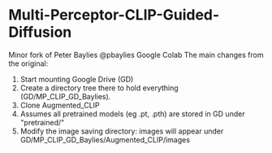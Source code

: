 # Multi-Perceptor-CLIP-Guided-Diffusion
Minor fork of Peter Baylies @pbaylies Google Colab
The main changes from the original:
1. Start mounting Google Drive (GD)
2. Create a directory tree there to hold everything (GD/MP_CLIP_GD_Baylies).
3. Clone Augmented_CLIP
4. Assumes all pretrained models (eg .pt, .pth) are stored in GD under "pretrained/"
5. Modify the image saving directory: images will appear under GD/MP_CLIP_GD_Baylies/Augmented_CLIP/images

